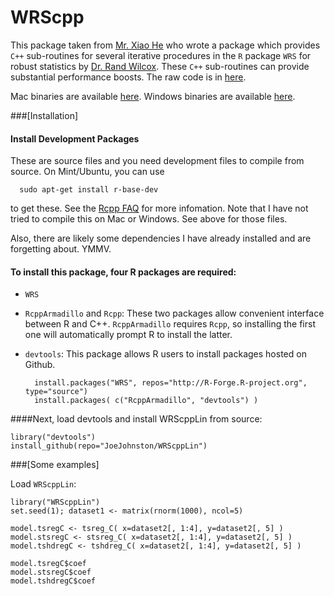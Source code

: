 WRScpp
======


This package taken from [Mr. Xiao He](https://github.com/mrxiaohe/) who wrote a package which provides `C++` sub-routines for several iterative procedures in the `R` package `WRS` for robust statistics by [Dr. Rand Wilcox](http://dornsife.usc.edu/cf/labs/wilcox/wilcox-faculty-display.cfm). These `C++` sub-routines can provide substantial performance boosts. The raw code is in [here](https://github.com/mrxiaohe/robustmethods_cplusplus). 

Mac binaries are available [here](http://github.com/mrxiaohe/WRScpp).
Windows binaries are available [here](http://github.com/mrxiaohe/WRScppWIN).

###[Installation]
#### Install Development Packages
These are source files and you need development files to compile from source.
On Mint/Ubuntu, you can use 

      sudo apt-get install r-base-dev

to get these. See the [Rcpp FAQ](http://dirk.eddelbuettel.com/code/rcpp/Rcpp-FAQ.pdf) for more infomation.
Note that I have not tried to compile this on Mac or Windows. See above for those files.

Also, there are likely some dependencies I have already installed and are forgetting about. YMMV.

#### To install this package, four R packages are required:

* `WRS`
* `RcppArmadillo` and `Rcpp`: These two packages allow convenient interface between R and C++. `RcppArmadillo` requires `Rcpp`, so installing the first one will automatically prompt R to install the latter.
* `devtools`: This package allows R users to install packages hosted on Github.

        install.packages("WRS", repos="http://R-Forge.R-project.org", type="source")
        install.packages( c("RcppArmadillo", "devtools") )

####Next, load devtools and install WRScppLin from source:

    library("devtools")
    install_github(repo="JoeJohnston/WRScppLin")  


###[Some examples]

Load `WRScppLin`:

    library("WRScppLin")
    set.seed(1); dataset1 <- matrix(rnorm(1000), ncol=5)
    
    model.tsregC <- tsreg_C( x=dataset2[, 1:4], y=dataset2[, 5] )
    model.stsregC <- stsreg_C( x=dataset2[, 1:4], y=dataset2[, 5] )
    model.tshdregC <- tshdreg_C( x=dataset2[, 1:4], y=dataset2[, 5] )
    
    model.tsregC$coef
    model.stsregC$coef
    model.tshdregC$coef

    
